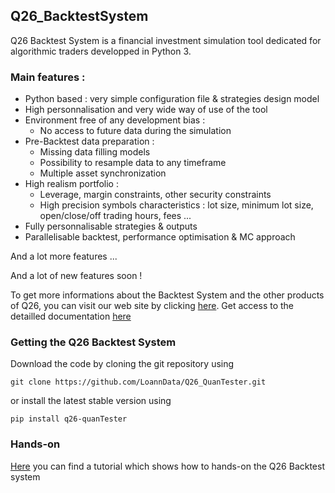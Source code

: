 [1]: https://www.q26.io
[2]: https://www.q26.io/data/q26_backtest_system/doc/html/
[3]: https://github.com/LoannData/Q26_QuanTester/wiki/Hands-on-:-A-simple-backtest

## Q26_BacktestSystem

Q26 Backtest System is a financial investment simulation tool dedicated for algorithmic traders developped in Python 3. 

### Main features : 
- Python based : very simple configuration file & strategies design model 
- High personnalisation and very wide way of use of the tool 
- Environment free of any development bias : 
  - No access to future data during the simulation   
- Pre-Backtest data preparation : 
  - Missing data filling models 
  - Possibility to resample data to any timeframe 
  - Multiple asset synchronization 
- High realism portfolio : 
  - Leverage, margin constraints, other security constraints 
  - High precision symbols characteristics : lot size, minimum lot size, open/close/off trading hours, fees ... 
- Fully personnalisable strategies & outputs 
- Parallelisable backtest, performance optimisation & MC approach 

And a lot more features ... 

And a lot of new features soon ! 

To get more informations about the Backtest System and the other products of Q26, you can visit our web site by clicking [here][1]. Get access to the detailled documentation [here][2] 

### Getting the Q26 Backtest System 

Download the code by cloning the git repository using 
```
git clone https://github.com/LoannData/Q26_QuanTester.git
```

or install the latest stable version using
``` 
pip install q26-quanTester
```

### Hands-on 

[Here][3] you can find a tutorial which shows how to hands-on the Q26 Backtest system






